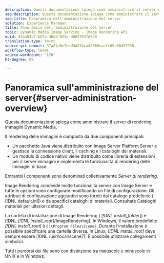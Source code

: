 ```yaml
---
description: Questa documentazione spiega come amministrare il server di rendering immagini Dynamic Media.
seo-description: Questa documentazione spiega come amministrare il server di rendering immagini Dynamic Media.
seo-title: Panoramica dell'amministrazione del server
solution: Experience Manager
title: Panoramica dell'amministrazione del server
topic: Dynamic Media Image Serving - Image Rendering API
uuid: 83aa83b7-bb7a-4bbd-923c-dd69763fe9c9
translation-type: tm+mt
source-git-commit: 97a84e8e7edd3d834ca42069eae7c09c00d57938
workflow-type: tm+mt
source-wordcount: '178'
ht-degree: 0%

---
```



# Panoramica sull&#39;amministrazione del server{#server-administration-overview}

Questa documentazione spiega come amministrare il server di rendering immagini Dynamic Media.

Il rendering delle immagini è composto da due componenti principali:

* Un pacchetto Java viene distribuito con Image Server Platform Server e gestisce la connessione client, il caching e i cataloghi dei materiali.
* Un modulo di codice nativo viene distribuito come libreria di estensioni per il server immagini e implementa le funzionalità di rendering delle immagini di base.

Entrambi i componenti sono denominati collettivamente *Server di rendering*.

Image Rendering condivide molte funzionalità server con Image Server e tutte le opzioni sono configurate modificando un file di configurazione. Gli attributi di configurazione aggiuntivi sono forniti dal catalogo predefinito ( [!DNL default.ini]) o da specifici cataloghi di materiali. Consultate Cataloghi materiali per ulteriori dettagli.

La cartella di installazione di Image Rendering ( *[!DNL install_folder]*) è [!DNL *[!DNL install_root]*/ImageRendering]. In Windows, il valore predefinito *[!DNL install_root]* è `C:\Program Files\Scene7`. Durante l’installazione è possibile specificare una cartella diversa. In Linux, *[!DNL install_root]* deve sempre essere [!DNL /usr/local/scene7]. È possibile utilizzare collegamenti simbolici.

Tutti i percorsi dei file sono con distinzione tra maiuscole e minuscole in UNIX e in Windows.
